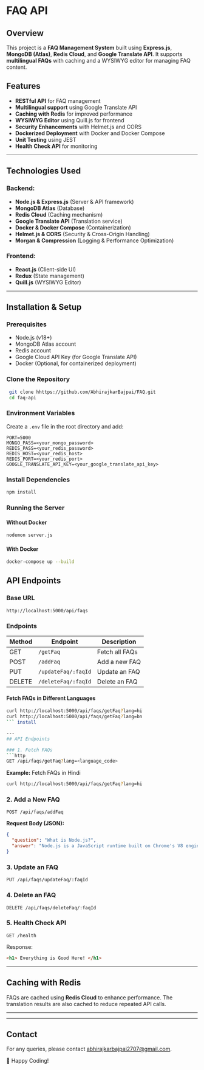 # FAQ API

## Overview
This project is a **FAQ Management System** built using **Express.js**, **MongoDB (Atlas)**, **Redis Cloud**, and **Google Translate API**. It supports **multilingual FAQs** with caching and a WYSIWYG editor for managing FAQ content.

## Features
- **RESTful API** for FAQ management
- **Multilingual support** using Google Translate API
- **Caching with Redis** for improved performance
- **WYSIWYG Editor** using Quill.js for frontend
- **Security Enhancements** with Helmet.js and CORS
- **Dockerized Deployment** with Docker and Docker Compose
- **Unit Testing** using JEST
- **Health Check API** for monitoring

---
## Technologies Used
### Backend:
- **Node.js & Express.js** (Server & API framework)
- **MongoDB Atlas** (Database)
- **Redis Cloud** (Caching mechanism)
- **Google Translate API** (Translation service)
- **Docker & Docker Compose** (Containerization)
- **Helmet.js & CORS** (Security & Cross-Origin Handling)
- **Morgan & Compression** (Logging & Performance Optimization)

### Frontend:
- **React.js** (Client-side UI)
- **Redux** (State management)
- **Quill.js** (WYSIWYG Editor)

---
## Installation & Setup

### Prerequisites
- Node.js (v18+)
- MongoDB Atlas account
- Redis account
- Google Cloud API Key (for Google Translate API)
- Docker (Optional, for containerized deployment)

### Clone the Repository
```sh
 git clone hhttps://github.com/AbhirajkarBajpai/FAQ.git
 cd faq-api
```

### Environment Variables
Create a `.env` file in the root directory and add:
```
PORT=5000
MONGO_PASS=<your_mongo_password>
REDIS_PASS=<your_redis_password>
REDIS_HOST=<your_redis_host>
REDIS_PORT=<your_redis_port>
GOOGLE_TRANSLATE_API_KEY=<your_google_translate_api_key>
```


### Install Dependencies
```sh
npm install
```

### Running the Server
#### Without Docker
```sh
nodemon server.js
```

#### With Docker
```sh
docker-compose up --build
```

## API Endpoints
### Base URL
```
http://localhost:5000/api/faqs
```

### Endpoints
| Method | Endpoint            | Description        |
|--------|--------------------|------------------|
| GET    | `/getFaq`           | Fetch all FAQs   |
| POST   | `/addFaq`           | Add a new FAQ    |
| PUT    | `/updateFaq/:faqId` | Update an FAQ    |
| DELETE | `/deleteFaq/:faqId` | Delete an FAQ    |

#### Fetch FAQs in Different Languages
```sh
curl http://localhost:5000/api/faqs/getFaq?lang=hi
curl http://localhost:5000/api/faqs/getFaq?lang=bn
``` install

---
## API Endpoints

### 1. Fetch FAQs
```http
GET /api/faqs/getFaq?lang=<language_code>
```
**Example:** Fetch FAQs in Hindi
```sh
curl http://localhost:5000/api/faqs/getFaq?lang=hi
```

### 2. Add a New FAQ
```http
POST /api/faqs/addFaq
```
**Request Body (JSON):**
```json
{
  "question": "What is Node.js?",
  "answer": "Node.js is a JavaScript runtime built on Chrome's V8 engine."
}
```

### 3. Update an FAQ
```http
PUT /api/faqs/updateFaq/:faqId
```

### 4. Delete an FAQ
```http
DELETE /api/faqs/deleteFaq/:faqId
```

### 5. Health Check API
```http
GET /health
```
Response:
```html
<h1> Everything is Good Here! </h1>
```

---
## Caching with Redis
FAQs are cached using **Redis Cloud** to enhance performance. The translation results are also cached to reduce repeated API calls.

---


---
## Contact
For any queries, please contact abhirajkarbajpai2707@gmail.com.

🚀 Happy Coding!
